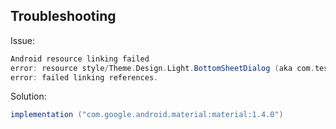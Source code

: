 ## Troubleshooting

Issue:

```gradle
Android resource linking failed
error: resource style/Theme.Design.Light.BottomSheetDialog (aka com.test.app.awesome:style/Theme.Design.Light.BottomSheetDialog) not found.
error: failed linking references.
```

Solution:

```gradle
implementation ("com.google.android.material:material:1.4.0")
```
